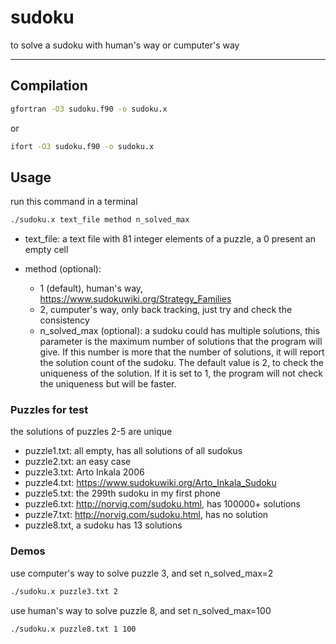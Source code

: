 # sudoku
to solve a sudoku with human's way or cumputer's way

-----------------------------
## Compilation
```bash
gfortran -O3 sudoku.f90 -o sudoku.x
```
or

```bash
ifort -O3 sudoku.f90 -o sudoku.x
```

## Usage
run this command in a terminal

```bash
./sudoku.x text_file method n_solved_max
```

* text_file: a text file with 81 integer elements of a puzzle, a 0 present an empty cell

* method (optional):
  * 1 (default), human's way, https://www.sudokuwiki.org/Strategy_Families
  * 2, cumputer's way, only back tracking, just try and check the consistency
  * n_solved_max (optional): 
a sudoku could has multiple solutions, 
this parameter is the maximum number of solutions that the program will give.
If this number is more that the number of solutions, it will report the solution count of the sudoku. 
The default value is 2, to check the uniqueness of the solution. If it is set to 1, the program will not check the uniqueness but will be faster. 


### Puzzles for test
the solutions of puzzles 2-5 are unique

* puzzle1.txt: all empty, has all solutions of all sudokus
* puzzle2.txt: an easy case
* puzzle3.txt: Arto Inkala 2006
* puzzle4.txt: https://www.sudokuwiki.org/Arto_Inkala_Sudoku
* puzzle5.txt: the 299th sudoku in my first phone
* puzzle6.txt: http://norvig.com/sudoku.html, has 100000+ solutions
* puzzle7.txt: http://norvig.com/sudoku.html, has no solution
* puzzle8.txt, a sudoku has 13 solutions

### Demos

use computer's way to solve puzzle 3, and set n_solved_max=2

```bash
./sudoku.x puzzle3.txt 2
```

use human's way to solve puzzle 8, and set n_solved_max=100
```bash
./sudoku.x puzzle8.txt 1 100
```
